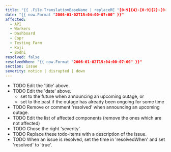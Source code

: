 ```yaml
---
title: "{{ .File.TranslationBaseName | replaceRE "[0-9]{4}-[0-9]{2}-[0-9]{2}-" "" | replaceRE "-" " " | title }}"
date: "{{ now.Format "2006-01-02T15:04:00-07:00" }}"
affected:
  - API
  - Workers
  - Dashboard
  - Copr
  - Testing Farm
  - Koji
  - Bodhi
resolved: false
resolvedWhen: "{{ now.Format "2006-01-02T15:04:00-07:00" }}"
section: issue
severity: notice | disrupted | down
---
```


* TODO Edit the 'title' above.
* TODO Edit the 'date' above.
  * set to the future when announcing an upcoming outage, or
  * set to the past if the outage has already been ongoing for some time
* TODO Remove or comment 'resolved' when announcing an upcoming outage.
* TODO Edit the list of affected components (remove the ones which are not
  affected)
* TODO Chose the right 'severity'.
* TODO Replace these todo-items with a description of the issue.
* TODO When an issue is resolved, set the time in 'resolvedWhen' and set
  'resolved' to 'true'.
